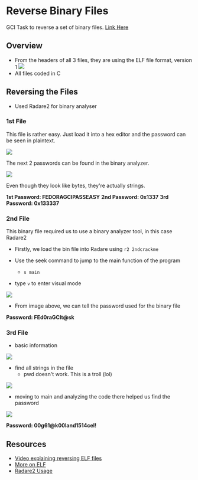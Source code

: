 # Reverse Binary Files
GCI Task to reverse a set of binary files.
[Link Here](https://github.com/nishantparhi/Crackit-GCI)

## Overview
- From the headers of all 3 files, they are using the ELF file format, version 1
![](https://i.imgur.com/PHoq74K.png)
- All files coded in C

## Reversing the Files
- Used Radare2 for binary analyser

### 1st File
This file is rather easy. Just load it into a hex editor and the password can be seen in plaintext.

![](https://i.imgur.com/Gya3rIU.png)

The next 2 passwords can be found in the binary analyzer.

![](https://i.imgur.com/fjeb1ru.png)

Even though they look like bytes, they're actually strings.

__1st Password: FEDORAGCIPASSEASY__
__2nd Password: 0x1337__
__3rd Password: 0x133337__

### 2nd File
This binary file required us to use a binary analyzer tool, in this case Radare2

- Firstly, we load the bin file into Radare using `r2 2ndcrackme`

- Use the seek command to jump to the main function of the program
    - `s main`
- type `v` to enter visual mode

![](https://i.imgur.com/NRnlcyd.png)

- From image above, we can tell the password used for the binary file

__Password: FEd0raGCIt@sk__


### 3rd File
- basic information

![](https://i.imgur.com/3xR6CI2.png)

- find all strings in the file
    - pwd doesn't work. This is a troll (lol)

![](https://i.imgur.com/VpoPF6j.png)

- moving to main and analyzing the code there helped us find the password

![](https://i.imgur.com/QxLePtF.png)

__Password: 00g61@k00land1514cel!__



## Resources
- [Video explaining reversing ELF files](https://youtu.be/OBDuoqyZ4UA)
- [More on ELF](https://linux-audit.com/elf-binaries-on-linux-understanding-and-analysis/)
- [Radare2 Usage](https://medium.com/@jacob16682/reverse-engineering-using-radare2-588775ea38d5)
